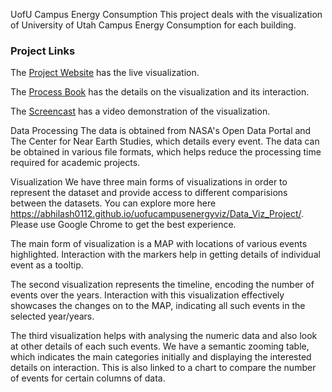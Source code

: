 UofU Campus Energy Consumption
This project deals with the visualization of University of Utah Campus Energy Consumption for each building.

### Project Links
The [Project Website](https://abhilash0112.github.io/uofucampusenergyviz/Data_Viz_Project/) has the live visualization.

The [Process Book](https://github.com/Abhilash0112/uofucampusenergyviz/blob/master/Process%20Book%20(Milestone%20and%20Peer%20Feedback).pdf) has the details on the visualization and its interaction.

The [Screencast](https://youtu.be/_-6WcOU1UMQ) has a video demonstration of the visualization.

Data Processing
The data is obtained from NASA's Open Data Portal and The Center for Near Earth Studies, which details every event. The data can be obtained in various file formats, which helps reduce the processing time required for academic projects.

Visualization
We have three main forms of visualizations in order to represent the dataset and provide access to different comparisions between the datasets. You can explore more here https://abhilash0112.github.io/uofucampusenergyviz/Data_Viz_Project/. Please use Google Chrome to get the best experience.

The main form of visualization is a MAP with locations of various events highlighted. Interaction with the markers help in getting details of individual event as a tooltip.

The second visualization represents the timeline, encoding the number of events over the years. Interaction with this visualization effectively showcases the changes on to the MAP, indicating all such events in the selected year/years.

The third visualization helps with analysing the numeric data and also look at other details of each such events. We have a semantic zooming table, which indicates the main categories initially and displaying the interested details on interaction. This is also linked to a chart to compare the number of events for certain columns of data.
